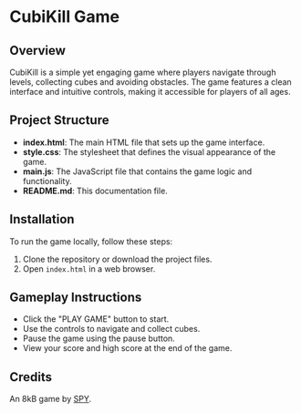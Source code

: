 # CubiKill Game

## Overview
CubiKill is a simple yet engaging game where players navigate through levels, collecting cubes and avoiding obstacles. The game features a clean interface and intuitive controls, making it accessible for players of all ages.

## Project Structure
- **index.html**: The main HTML file that sets up the game interface.
- **style.css**: The stylesheet that defines the visual appearance of the game.
- **main.js**: The JavaScript file that contains the game logic and functionality.
- **README.md**: This documentation file.

## Installation
To run the game locally, follow these steps:
1. Clone the repository or download the project files.
2. Open `index.html` in a web browser.

## Gameplay Instructions
- Click the "PLAY GAME" button to start.
- Use the controls to navigate and collect cubes.
- Pause the game using the pause button.
- View your score and high score at the end of the game.

## Credits
An 8kB game by [SPY](https://spywithcode.github.io/My-Portfolio/).